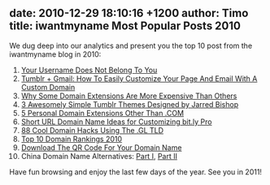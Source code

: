 date: 2010-12-29 18:10:16 +1200
author: Timo
title: iwantmyname Most Popular Posts 2010
----

We dug deep into our analytics and present you the top 10 post from the iwantmyname blog in 2010:

1. [Your Username Does Not Belong To You](https://iwantmyname.com/blog/2010/02/your-usernames-do-not-belong-to-you.html)
2. [Tumblr + Gmail: How To Easily Customize Your Page And Email With A Custom Domain](https://iwantmyname.com/blog/2010/04/how-to-easily-customize-your-tumblr-page-and-google-apps-with-a-custom-domain.html)
3. [Why Some Domain Extensions Are More Expensive Than Others](https://iwantmyname.com/blog/2010/08/why-some-domain-extensions-are-more-expensive-than-others.html)
4. [3 Awesomely Simple Tumblr Themes Designed by Jarred Bishop](https://iwantmyname.com/blog/2010/04/3-awesome-simple-tumblr-themes-designed-by-jarred-bishop.html)
5. [5 Personal Domain Extensions Other Than .COM](https://iwantmyname.com/blog/2010/08/5-domain-extensions-for-your-personal-website.html)
6. [Short URL Domain Name Ideas for Customizing bit.ly Pro](https://iwantmyname.com//blog/2010/02/buy-short-domain-name-bitly-pro-custom-url-shortener.html)
7. [88 Cool Domain Hacks Using The .GL TLD](https://iwantmyname.com/blog/2010/09/cool-domain-hacks-using-the-gl-tld.html)
8. [Top 10 Domain Rankings 2010](https://iwantmyname.com/blog/2010/08/top-10-domain-rankings-2010-net-soon-to-be-second-largest-namespace.html)
9. [Download The QR Code For Your Domain Name](https://iwantmyname.com/blog/2010/01/download-the-qr-code-for-your-domain-name.html)
10. China Domain Name Alternatives: [Part I](https://iwantmyname.com/blog/2010/02/chinese-domain-name-alternative-cncom-for-china.html), [Part II](https://iwantmyname.com/blog/2010/02/china-domain-name-alternatives-part-2-asia.html)

Have fun browsing and enjoy the last few days of the year. See you in 2011!
